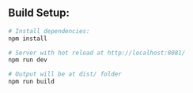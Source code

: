 ## Build Setup:

``` bash
# Install dependencies:
npm install

# Server with hot reload at http://localhost:8081/
npm run dev

# Output will be at dist/ folder
npm run build
```